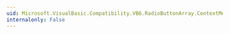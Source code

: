 ```yaml
---
uid: Microsoft.VisualBasic.Compatibility.VB6.RadioButtonArray.ContextMenuStripChanged
internalonly: False
---
```

